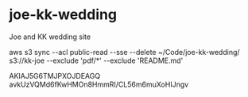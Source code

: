 # joe-kk-wedding
Joe and KK wedding site

aws s3 sync --acl public-read --sse --delete ~/Code/joe-kk-wedding/ s3://kk-joe --exclude 'pdf/*' --exclude 'README.md'


AKIAJ5G6TMJPXOJDEAGQ
avkUzVQMd6fKwHMOn8HmmRI/CL56m6muXoHIJngv